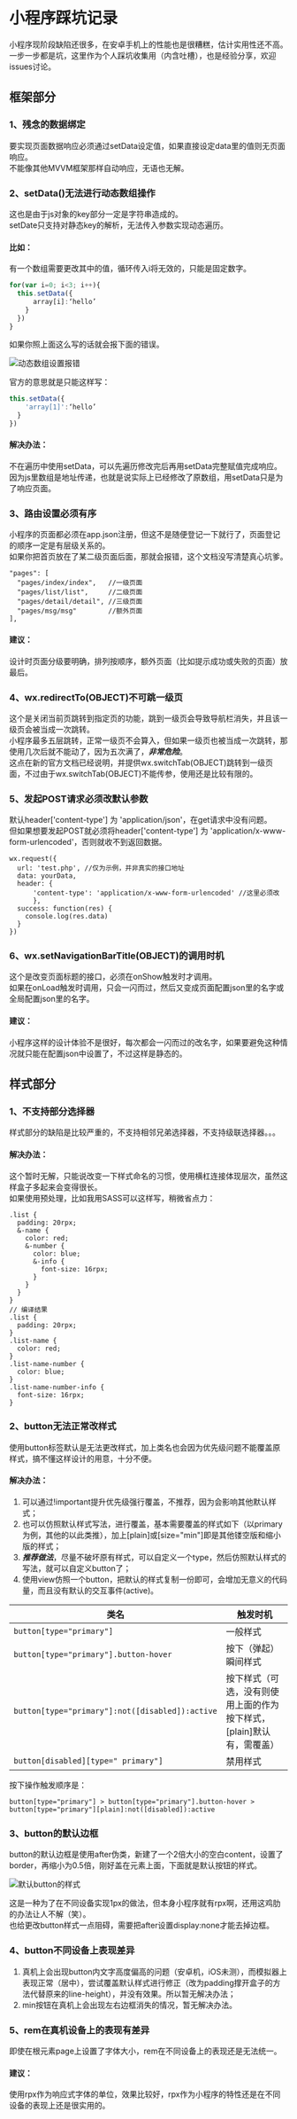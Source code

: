 # 小程序踩坑记录

小程序现阶段缺陷还很多，在安卓手机上的性能也是很糟糕，估计实用性还不高。<br>
一步一步都是坑，这里作为个人踩坑收集用（内含吐槽），也是经验分享，欢迎issues讨论。

## 框架部分

### 1、残念的数据绑定

要实现页面数据响应必须通过setData设定值，如果直接设定data里的值则无页面响应。<br>
不能像其他MVVM框架那样自动响应，无语也无解。

### 2、setData()无法进行动态数组操作

这也是由于js对象的key部分一定是字符串造成的。<br>
setDate只支持对静态key的解析，无法传入参数实现动态遍历。

#### 比如：

有一个数组需要更改其中的值，循环传入i将无效的，只能是固定数字。

```javascript
for(var i=0; i<3; i++){
  this.setData({
      array[i]:‘hello’
    }
  })
}
```

如果你照上面这么写的话就会报下面的错误。

![动态数组设置报错](https://nimokuri.github.io/myBlog-backup/assets/小程序踩坑记录/1.png)

官方的意思就是只能这样写：

```javascript
this.setData({
    'array[1]':‘hello’
  }
})
```

#### 解决办法：

不在遍历中使用setData，可以先遍历修改完后再用setData完整赋值完成响应。<br>
因为js里数组是地址传递，也就是说实际上已经修改了原数组，用setData只是为了响应页面。

### 3、路由设置必须有序

小程序的页面都必须在app.json注册，但这不是随便登记一下就行了，页面登记的顺序一定是有层级关系的。<br>
如果你把首页放在了某二级页面后面，那就会报错，这个文档没写清楚真心坑爹。

    "pages": [
      "pages/index/index",   //一级页面
      "pages/list/list",     //二级页面
      "pages/detail/detail", //三级页面
      "pages/msg/msg"        //额外页面
    ],

#### 建议：

设计时页面分级要明确，排列按顺序，额外页面（比如提示成功或失败的页面）放最后。

### 4、wx.redirectTo(OBJECT)不可跳一级页

这个是关闭当前页跳转到指定页的功能，跳到一级页会导致导航栏消失，并且该一级页会被当成一次跳转。<br>
小程序最多五层跳转，正常一级页不会算入，但如果一级页也被当成一次跳转，那使用几次后就不能动了，因为五次满了，**_非常危险_**。<br>
这点在新的官方文档已经说明，并提供wx.switchTab(OBJECT)跳转到一级页面，不过由于wx.switchTab(OBJECT)不能传参，使用还是比较有限的。

### 5、发起POST请求必须改默认参数

默认header['content-type'] 为 'application/json'，在get请求中没有问题。<br>
但如果想要发起POST就必须将header['content-type'] 为 'application/x-www-form-urlencoded'，否则就收不到返回数据。

    wx.request({
      url: 'test.php', //仅为示例，并非真实的接口地址
      data: yourData,
      header: {
          'content-type': 'application/x-www-form-urlencoded' //这里必须改
          },
      success: function(res) {
        console.log(res.data)
      }
    })

### 6、wx.setNavigationBarTitle(OBJECT)的调用时机

这个是改变页面标题的接口，必须在onShow触发时才调用。<br>
如果在onLoad触发时调用，只会一闪而过，然后又变成页面配置json里的名字或全局配置json里的名字。

#### 建议：

小程序这样的设计体验不是很好，每次都会一闪而过的改名字，如果要避免这种情况就只能在配置json中设置了，不过这样是静态的。

## 样式部分

### 1、不支持部分选择器

样式部分的缺陷是比较严重的，不支持相邻兄弟选择器，不支持级联选择器。。。

#### 解决办法：

这个暂时无解，只能说改变一下样式命名的习惯，使用横杠连接体现层次，虽然这样盒子多起来会变得很长。<br>
如果使用预处理，比如我用SASS可以这样写，稍微省点力：

    .list {
      padding: 20rpx;
      &-name {
        color: red;
        &-number {
          color: blue;
          &-info {
            font-size: 16rpx;
          }
        }
      }
    }
    // 编译结果
    .list {
      padding: 20rpx;
    }
    .list-name {
      color: red;
    }
    .list-name-number {
      color: blue;
    }
    .list-name-number-info {
      font-size: 16rpx;
    }

### 2、button无法正常改样式

使用button标签默认是无法更改样式，加上类名也会因为优先级问题不能覆盖原样式，搞不懂这样设计的用意，十分不便。

#### 解决办法：

1.  可以通过!important提升优先级强行覆盖，不推荐，因为会影响其他默认样式；
2.  也可以仿照默认样式写法，进行覆盖，基本需要覆盖的样式如下（以primary为例，其他的以此类推），加上[plain]或[size="min"]即是其他镂空版和缩小版的样式；
3.  **_推荐做法_**，尽量不破坏原有样式，可以自定义一个type，然后仿照默认样式的写法，就可以自定义button了；
4.  使用view仿照一个button，把默认的样式复制一份即可，会增加无意义的代码量，而且没有默认的交互事件(active)。

| 类名                                              | 触发时机                                   |
| ----------------------------------------------- | -------------------------------------- |
| `button[type="primary"]`                        | 一般样式                                   |
| `button[type="primary"].button-hover`           | 按下（弹起）瞬间样式                             |
| `button[type="primary"]:not([disabled]):active` | 按下样式（可选，没有则使用上面的作为按下样式，[plain]默认有，需覆盖） |
| `button[disabled][type=" primary"]`             | 禁用样式                                   |

按下操作触发顺序是：

    button[type="primary"] > button[type="primary"].button-hover > button[type="primary"][plain]:not([disabled]):active

### 3、button的默认边框

button的默认边框是使用after伪类，新建了一个2倍大小的空白content，设置了border，再缩小为0.5倍，刚好盖在元素上面，下面就是默认按钮的样式。

![默认button的样式](https://nimokuri.github.io/myBlog-backup/assets/小程序踩坑记录/2.png)

这是一种为了在不同设备实现1px的做法，但本身小程序就有rpx啊，还用这鸡肋的办法让人不解（笑）。  
也给更改button样式一点阻碍，需要把after设置display:none才能去掉边框。

### 4、button不同设备上表现差异

1.  真机上会出现button内文字高度偏高的问题（安卓机，iOS未测），而模拟器上表现正常（居中），尝试覆盖默认样式进行修正（改为padding撑开盒子的方法代替原来的line-height），并没有效果。所以暂无解决办法；
2.  min按钮在真机上会出现左右边框消失的情况，暂无解决办法。

### 5、rem在真机设备上的表现有差异

即使在根元素page上设置了字体大小，rem在不同设备上的表现还是无法统一。

#### 建议：

使用rpx作为响应式字体的单位，效果比较好，rpx作为小程序的特性还是在不同设备的表现上还是很实用的。
